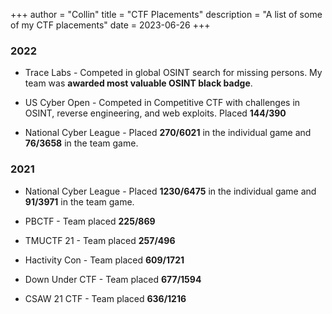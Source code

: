 +++
author = "Collin"
title = "CTF Placements"
description = "A list of some of my CTF placements"
date  = 2023-06-26
+++

### 2022

* Trace Labs - Competed in global OSINT search for missing persons. My team was **awarded most valuable OSINT black badge**.

* US Cyber Open -  Competed in Competitive CTF with challenges in OSINT, reverse engineering, and web exploits. Placed **144/390**

* National Cyber League - Placed **270/6021** in the individual game and **76/3658** in the team game.

### 2021

* National Cyber League - Placed **1230/6475** in the individual game and **91/3971** in the team game.

* PBCTF - Team placed **225/869**

* TMUCTF 21 - Team placed **257/496**

* Hactivity Con - Team placed **609/1721**

* Down Under CTF - Team placed **677/1594**

* CSAW 21 CTF - Team placed **636/1216**

